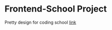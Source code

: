 # Frontend-School Project
Pretty design for coding school
<a href="https://gszb.github.io/Frontend-school-/">link</a>
